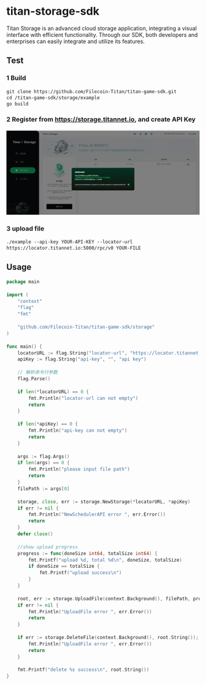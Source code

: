 # titan-storage-sdk
Titan Storage is an advanced cloud storage application, integrating a visual interface with efficient functionality. Through our SDK, both developers and enterprises can easily integrate and utilize its features.

## Test
### 1 Build
    git clone https://github.com/Filecoin-Titan/titan-game-sdk.git
    cd /titan-game-sdk/storage/example
    go build


### 2 Register from https://storage.titannet.io, and create API Key
![Alt text](doc/c52301810bb6b88e31a73a9d257574b.png)

### 3 upload file
    ./example --api-key YOUR-API-KEY --locator-url https://locator.titannet.io:5000/rpc/v0 YOUR-FILE


## Usage

```go
package main

import (
	"context"
	"flag"
	"fmt"

	"github.com/Filecoin-Titan/titan-game-sdk/storage"
)

func main() {
	locatorURL := flag.String("locator-url", "https://locator.titannet.io:5000/rpc/v0", "locator url")
	apiKey := flag.String("api-key", "", "api key")

	// 解析命令行参数
	flag.Parse()

	if len(*locatorURL) == 0 {
		fmt.Println("locator-url can not empty")
		return
	}

	if len(*apiKey) == 0 {
		fmt.Println("api-key can not empty")
		return
	}

	args := flag.Args()
	if len(args) == 0 {
		fmt.Println("please input file path")
		return
	}
	filePath := args[0]

	storage, close, err := storage.NewStorage(*locatorURL, *apiKey)
	if err != nil {
		fmt.Println("NewSchedulerAPI error ", err.Error())
		return
	}
	defer close()

	//show upload progress
	progress := func(doneSize int64, totalSize int64) {
		fmt.Printf("upload %d, total %d\n", doneSize, totalSize)
		if doneSize == totalSize {
			fmt.Printf("upload success\n")
		}
	}

	root, err := storage.UploadFile(context.Background(), filePath, progress)
	if err != nil {
		fmt.Println("UploadFile error ", err.Error())
		return
	}

	if err := storage.DeleteFile(context.Background(), root.String()); err != nil {
		fmt.Println("UploadFile error ", err.Error())
		return
	}

	fmt.Printf("delete %s success\n", root.String())
}
```